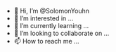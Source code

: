 - 👋 Hi, I’m @SolomonYouhn
- 👀 I’m interested in ...
- 🌱 I’m currently learning ...
- 💞️ I’m looking to collaborate on ...
- 📫 How to reach me ...

<!---
SolomonYouhn/SolomonYouhn is a ✨ special ✨ repository because its `README.md` (this file) appears on your GitHub profile.
You can click the Preview link to take a look at your changes.
--->
